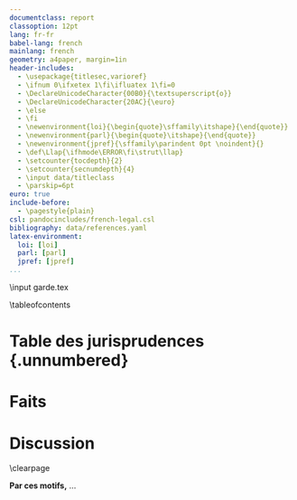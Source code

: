 ```yaml
---
documentclass: report
classoption: 12pt
lang: fr-fr
babel-lang: french
mainlang: french
geometry: a4paper, margin=1in
header-includes:
  - \usepackage{titlesec,varioref}
  - \ifnum 0\ifxetex 1\fi\ifluatex 1\fi=0 
  - \DeclareUnicodeCharacter{00B0}{\textsuperscript{o}}
  - \DeclareUnicodeCharacter{20AC}{\euro}
  - \else 
  - \fi
  - \newenvironment{loi}{\begin{quote}\sffamily\itshape}{\end{quote}}
  - \newenvironment{parl}{\begin{quote}\itshape}{\end{quote}}
  - \newenvironment{jpref}{\sffamily\parindent 0pt \noindent}{}
  - \def\Llap{\ifhmode\ERROR\fi\strut\llap}
  - \setcounter{tocdepth}{2}
  - \setcounter{secnumdepth}{4}
  - \input data/titleclass
  - \parskip=6pt
euro: true
include-before:
  - \pagestyle{plain}
csl: pandocincludes/french-legal.csl
bibliography: data/references.yaml
latex-environment:
  loi: [loi]
  parl: [parl]
  jpref: [jpref]
...
```


<!-- Page de garde LaTeX -->
\input garde.tex

\tableofcontents

# Table des jurisprudences {.unnumbered}

<div id="refs" class="jpref"></div>

# Faits

# Discussion

\clearpage

**Par ces motifs,** ...

